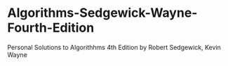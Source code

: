 # Algorithms-Sedgewick-Wayne-Fourth-Edition
Personal Solutions to Algorithhms 4th Edition by Robert Sedgewick, Kevin Wayne
